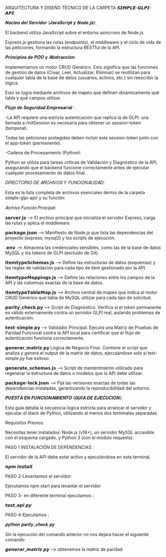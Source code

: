ARQUITECTURA Y DISEÑO TÉCNICO DE LA CARPETA  𝙎𝙄𝙈𝙋𝙇𝙀-𝙂𝙇𝙋𝙄-𝘼𝙋𝙄:

𝑵𝒖́𝒄𝒍𝒆𝒐 𝒅𝒆𝒍 𝑺𝒆𝒓𝒗𝒊𝒅𝒐𝒓 (𝑱𝒂𝒗𝒂𝑺𝒄𝒓𝒊𝒑𝒕 𝒚 𝑵𝒐𝒅𝒆.𝒋𝒔):

El backend utiliza JavaScript sobre el entorno asíncrono de Node.js.

Express.js gestiona las rutas (endpoints), el middleware y el ciclo de vida de las peticiones, formando la estructura RESTful de la API.

𝑷𝒓𝒊𝒏𝒄𝒊𝒑𝒊𝒐𝒔 𝒅𝒆 𝑷𝑶𝑶 𝒚 𝑨𝒃𝒔𝒕𝒓𝒂𝒄𝒄𝒊𝒐́𝒏:

Implementamos un motor CRUD Genérico. Esto significa que las funciones de gestión de datos (Crear, Leer, Actualizar, Eliminar) se reutilizan para cualquier tabla de la base de datos (usuarios, activos, etc.) sin reescribir la lógica.

Esto se logra mediante archivos de mapeo que definen dinámicamente qué tabla y qué campos utilizar.

𝑭𝒍𝒖𝒋𝒐 𝒅𝒆 𝑺𝒆𝒈𝒖𝒓𝒊𝒅𝒂𝒅 𝑬𝒎𝒑𝒓𝒆𝒔𝒂𝒓𝒊𝒂𝒍 :

-La API requiere una estricta autenticación que replica la de GLPI: una llamada a /initSession es necesaria para obtener un session-token (temporal).

Todas las peticiones protegidas deben incluir este session-token junto con el app-token (permanente).

-Cadena de Procesamiento (Python):

Python se utiliza para tareas críticas de Validación y Diagnóstico de la API, asegurando que el backend funcione correctamente antes de ejecutar cualquier procesamiento de datos final.

𝐷𝐼𝑅𝐸𝐶𝑇𝑂𝑅𝐼𝑂 𝐷𝐸 𝐴𝑅𝐶𝐻𝐼𝑉𝑂𝑆 𝑌 𝐹𝑈𝑁𝐶𝐼𝑂𝑁𝐴𝐿𝐼𝐷𝐴𝐷:

Esta es la lista completa de archivos esenciales dentro de la carpeta simple-glpi-api/ y su función:

𝐴𝑟𝑐ℎ𝑖𝑣𝑜	𝐹𝑢𝑛𝑐𝑖𝑜́𝑛 𝑃𝑟𝑖𝑛𝑐𝑖𝑝𝑎𝑙:

𝘀𝗲𝗿𝘃𝗲𝗿.𝗷𝘀	--> El archivo principal que inicializa el servidor Express, carga las rutas y aplica el middleware.

𝗽𝗮𝗰𝗸𝗮𝗴𝗲.𝗷𝘀𝗼𝗻 -->	Manifiesto de Node.js que lista las dependencias del proyecto (express, mysql2) y los scripts de ejecución.

.𝗲𝗻𝘃 -->	Almacena las credenciales sensibles, como las de la base de datos MySQL y los tokens de GLPI (excluido de Git).

𝗶𝘁𝗲𝗺𝘁𝘆𝗽𝗲𝗦𝗰𝗵𝗲𝗺𝗮𝘀.𝗷𝘀 -->	Define las estructuras de datos (esquemas) y las reglas de validación para cada tipo de ítem gestionado por la API.

𝗶𝘁𝗲𝗺𝘁𝘆𝗽𝗲𝗠𝗮𝗽𝗽𝗶𝗻𝗴𝘀.𝗷𝘀 -->	Define las relaciones entre los campos de la API y las columnas exactas de la base de datos.

𝗶𝘁𝗲𝗺𝘁𝘆𝗽𝗲𝗧𝗮𝗯𝗹𝗲𝗠𝗮𝗽.𝗷𝘀 -->	Archivo central de mapeo que indica al motor CRUD Genérico qué tabla de MySQL utilizar para cada tipo de solicitud.

𝗽𝗮𝗿𝗶𝘁𝘆_𝗰𝗵𝗲𝗰𝗸.𝗽𝘆 -->	Script de Diagnóstico. Verifica si el token permanente es válido externamente contra un servidor GLPI real, aislando problemas de autenticación.

𝘁𝗲𝘀𝘁-𝘀𝗶𝗺𝗽𝗹𝗲.𝗽𝘆 -->	Validador Principal. Ejecuta una Matriz de Pruebas de Paridad Funcional contra la API local para certificar que el flujo de autenticación funciona correctamente.

𝗴𝗲𝗻𝗲𝗿𝗮𝗿_𝗺𝗮𝘁𝗿𝗶𝘇.𝗽𝘆	Lógica de Negocio Final. Contiene el script que analiza y genera el output de la matriz de datos, ejecutándose solo si test-simple.py fue exitoso.

𝗴𝗲𝗻𝗲𝗿𝗮𝘁𝗲_𝘀𝗰𝗵𝗲𝗺𝗮𝘀.𝗷𝘀 --> Script de mantenimiento utilizado para regenerar la estructura de datos o modelos que la API debe utilizar.

𝗽𝗮𝗰𝗸𝗮𝗴𝗲-𝗹𝗼𝗰𝗸.𝗷𝘀𝗼𝗻  --> Fija las versiones exactas de todas las dependencias instaladas, garantizando la reproducibilidad del entorno.


𝑷𝑼𝑬𝑺𝑻𝑨 𝑬𝑵 𝑭𝑼𝑵𝑪𝑰𝑶𝑵𝑨𝑴𝑰𝑬𝑵𝑻𝑶 (𝑮𝑼𝑰́𝑨 𝑫𝑬 𝑬𝑱𝑬𝑪𝑼𝑪𝑰𝑶́𝑵):

Esta guía detalla la secuencia lógica estricta para arrancar el servidor y ejecutar el stack de Python, utilizando al menos dos terminales separadas.

Requisitos Previos:

Necesitas tener instalados: Node.js (v18+), un servidor MySQL accesible con el esquema cargado, y Python 3 (con el módulo requests).

PASO 1 INSTALACIÓN DE DEPENDENCIAS :

El servidor de la API debe estar activo y ejecutándose en esta terminal.

𝙣𝙥𝙢 𝙞𝙣𝙨𝙩𝙖𝙡𝙡

PASO 2-Levantamos el servidor:

Ejecutamos npm start para levantar el servidor 

PASO 3- en diferente terminal ejecutamos :

𝙩𝙚𝙨𝙩_𝙖𝙥𝙞.𝙥𝙮

PASO 4-Ejecutamos :

𝒑𝒚𝒕𝒉𝒐𝒏 𝒑𝒂𝒓𝒊𝒕𝒚_𝒄𝒉𝒆𝒄𝒌.𝒑𝒚

Sin la ejecución del comando anterior no nos dejara hacer el siguiente comando:

𝙜𝙚𝙣𝙚𝙧𝙖𝙧_𝙢𝙖𝙩𝙧𝙞𝙯.𝙥𝙮 --> obtenemos la matriz de paridad
